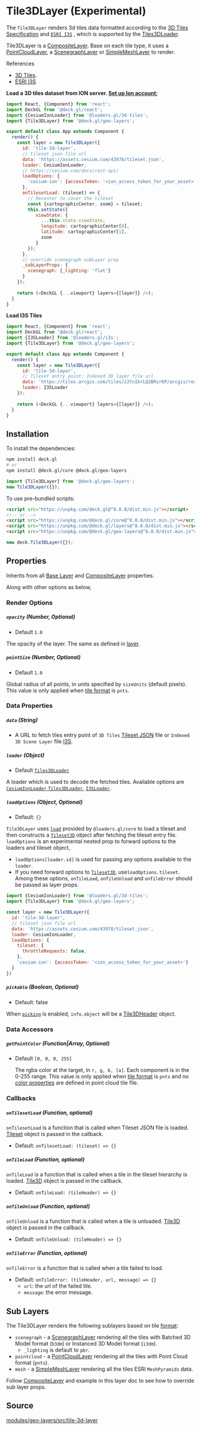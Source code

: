 # Tile3DLayer (Experimental)

The `Tile3DLayer` renders 3d tiles data formatted according to the [3D Tiles Specification](https://www.opengeospatial.org/standards/3DTiles) and [`ESRI I3S`](https://github.com/Esri/i3s-spec) ,
which is supported by the [Tiles3DLoader](https://loaders.gl/modules/3d-tiles/docs/api-reference/tiles-3d-loader).

Tile3DLayer is a [CompositeLayer](/docs/api-reference/composite-layer.md). Base on each tile type, it uses a [PointCloudLayer](/docs/layers/point-cloud-layer.md), a [ScenegraphLayer](/docs/layers/scenegraph-layer.md) or [SimpleMeshLayer](/docs/layers/simple-mesh-layer.md) to render.

References
- [3D Tiles](https://github.com/AnalyticalGraphicsInc/3d-tiles/tree/master/specification).
- [ESRI I3S](https://github.com/Esri/i3s-spec)

**Load a 3D tiles dataset from ION server. [Set up Ion account](https://cesium.com/docs/tutorials/getting-started/#your-first-app);**

```js
import React, {Component} from 'react';
import DeckGL from '@deck.gl/react';
import {CesiumIonLoader} from '@loaders.gl/3d-tiles';
import {Tile3DLayer} from '@deck.gl/geo-layers';

export default class App extends Component {
  render() {
    const layer = new Tile3DLayer({
      id: 'tile-3d-layer',
      // tileset json file url 
      data: 'https://assets.cesium.com/43978/tileset.json',
      loader: CesiumIonLoader,
      // https://cesium.com/docs/rest-api/
      loadOptions: {
        'cesium-ion': {accessToken: '<ion_access_token_for_your_asset>'}
      },
      onTilesetLoad: (tileset) => {
        // Recenter to cover the tileset
        const {cartographicCenter, zoom} = tileset;
        this.setState({
           viewState: {
             ...this.state.viewState,
             longitude: cartographicCenter[0],
             latitude: cartographicCenter[1],
             zoom
           }
        });
      },
      // override scenegraph subLayer prop
      _subLayerProps: {
        scenegraph: {_lighting: 'flat'}
      }
    });
     
    return (<DeckGL {...viewport} layers={[layer]} />);
  }
}
```

**Load I3S Tiles**
```js
import React, {Component} from 'react';
import DeckGL from '@deck.gl/react';
import {I3SLoader} from '@loaders.gl/i3s';
import {Tile3DLayer} from '@deck.gl/geo-layers';

export default class App extends Component {
  render() {
    const layer = new Tile3DLayer({
      id: 'tile-3d-layer',
      // Tileset entry point: Indexed 3D layer file url 
      data: 'https://tiles.arcgis.com/tiles/z2tnIkrLQ2BRzr6P/arcgis/rest/services/SanFrancisco_Bldgs/SceneServer/layers/0',
      loader: I3SLoader
    });
     
    return (<DeckGL {...viewport} layers={[layer]} />);
  }
}
```

## Installation

To install the dependencies:

```bash
npm install deck.gl
# or
npm install @deck.gl/core @deck.gl/geo-layers
```

```js
import {Tile3DLayer} from '@deck.gl/geo-layers';
new Tile3DLayer({});
```

To use pre-bundled scripts:

```html
<script src="https://unpkg.com/deck.gl@^8.0.0/dist.min.js"></script>
<!-- or -->
<script src="https://unpkg.com/@deck.gl/core@^8.0.0/dist.min.js"></script>
<script src="https://unpkg.com/@deck.gl/layers@^8.0.0/dist.min.js"></script>
<script src="https://unpkg.com/@deck.gl/geo-layers@^8.0.0/dist.min.js"></script>
```

```js
new deck.Tile3DLayer({});
```

## Properties

Inherits from all [Base Layer](/docs/api-reference/layer.md) and [CompositeLayer](/docs/api-reference/composite-layer.md) properties.

Along with other options as below,

### Render Options

##### `opacity` (Number, Optional)

- Default `1.0`

The opacity of the layer. The same as defined in [layer](/docs/api-reference/layer.md).

##### `pointSize` (Number, Optional)

- Default `1.0`

Global radius of all points, in units specified by `sizeUnits` (default pixels).
This value is only applied when [tile format](https://github.com/AnalyticalGraphicsInc/3d-tiles/tree/master/specification#introduction) is `pnts`.

### Data Properties

##### `data` (String)

- A URL to fetch tiles entry point of `3D Tiles` [Tileset JSON](https://github.com/AnalyticalGraphicsInc/3d-tiles/tree/master/specification#tileset-json) file or `Indexed 3D Scene Layer` file [I3S](https://github.com/Esri/i3s-spec).

##### `loader` (Object)

- Default [`Tiles3DLoader`](https://loaders.gl/modules/3d-tiles/docs/api-reference/tile-3d-loader)

A loader which is used to decode the fetched tiles. Available options are [`CesiumIonLoader`,`Tiles3DLoader`](https://loaders.gl/modules/3d-tiles/docs/api-reference/tile-3d-loader), [`I3SLoader`](https://loaders.gl/modules/i3s/docs/api-reference/i3s-loader).

##### `loadOptions` (Object, Optional)

- Default: `{}`

`Tile3DLayer` uses [`load`](https://loaders.gl/modules/core/docs/api-reference/load) provided by `@loaders.gl/core` to load a tileset and then constructs a [`Tileset3D`](https://loaders.gl/modules/3d-tiles/docs/api-reference/tileset-3d) object after fetching the tileset entry file.
`loadOptions` is an experimental nested prop to forward options to the loaders and tileset object, 

- `loadOptions[loader.id]` is used for passing any options available to the `loader`.
- If you need forward options to [`Tileset3D`](https://loaders.gl/modules/tiles/docs/api-reference/tileset-3d#constructor-1), use`loadOptions.tileset`. Among these options, `onTileLoad`, `onTileUnload` and `onTileError` should be passed as layer props.

```js
import {CesiumIonLoader} from '@loaders.gl/3d-tiles';
import {Tile3DLayer} from '@deck.gl/geo-layers';

const layer = new Tile3DLayer({
  id: 'tile-3d-layer',
  // tileset json file url 
  data: 'https://assets.cesium.com/43978/tileset.json',
  loader: CesiumIonLoader,
  loadOptions: {
    tileset: {
      throttleRequests: false,
    },
    'cesium-ion': {accessToken: '<ion_access_token_for_your_asset>'} 
  }
})
```

##### `pickable` (Boolean, Optional)

- Default: false

When [`picking`](/docs/developer-guide/custom-layers/picking.md) is enabled, `info.object` will be a [Tile3DHeader](https://loaders.gl/docs/specifications/category-3d-tiles#tileheader-fields) object.

### Data Accessors

##### `getPointColor` (Function|Array, Optional)

- Default `[0, 0, 0, 255]`
  
  The rgba color at the target, in `r, g, b, [a]`. Each component is in the 0-255 range.
  This value is only applied when [tile format](https://github.com/AnalyticalGraphicsInc/3d-tiles/tree/master/specification#introduction) is `pnts` and no [color properties](https://github.com/AnalyticalGraphicsInc/3d-tiles/blob/master/specification/TileFormats/PointCloud/README.md#point-colors) are defined in point cloud tile file. 

### Callbacks 

##### `onTilesetLoad` (Function, optional)
`onTilesetLoad` is a function that is called when Tileset JSON file is loaded. [Tileset](https://github.com/AnalyticalGraphicsInc/3d-tiles/tree/master/specification#tileset-json) object is passed in the callback.

- Default: `onTilesetLoad: (tileset) => {}`

##### `onTileLoad` (Function, optional)

`onTileLoad` is a function that is called when a tile in the tileset hierarchy is loaded. [Tile3D](https://github.com/visgl/loaders.gl/blob/master/docs/api-reference/tiles/tile-3d.md) object is passed in the callback.

- Default: `onTileLoad: (tileHeader) => {}`

##### `onTileUnload` (Function, optional)

`onTileUnload` is a function that is called when a tile is unloaded. [Tile3D](https://github.com/visgl/loaders.gl/blob/master/docs/api-reference/tiles/tileset-3d.md#root--tile3dheader) object is passed in the callback.

- Default: `onTileUnload: (tileHeader) => {}`

##### `onTileError` (Function, optional)

`onTileError` is a function that is called when a tile failed to load.

- Default: `onTileError: (tileHeader, url, message) => {}`
  - `url`: the url of the failed tile.
  - `message`: the error message.

## Sub Layers

The Tile3DLayer renders the following sublayers based on tile [format](https://github.com/AnalyticalGraphicsInc/3d-tiles/tree/master/specification#introduction):

* `scenegraph` - a [ScenegraphLayer](/docs/layers/scenegraph-layer.md) rendering all the tiles with Batched 3D Model format (`b3dm`) or Instanced 3D Model format (`i3dm`).
  - `_lighting` is default to `pbr`.
* `pointcloud` - a [PointCloudLayer](/docs/layers/point-cloud-layer.md) rendering all the tiles with Point Cloud format (`pnts`).
* `mesh` - a [SimpleMeshLayer](/docs/layers/simple-mesh-layer.md) rendering all the tiles ESRI `MeshPyramids` data.

Follow [CompositeLayer](/docs/api-reference/composite-layer.md#_subLayerProp) and example in this layer doc to see how to override sub layer props.

## Source

[modules/geo-layers/src/tile-3d-layer](https://github.com/visgl/deck.gl/tree/8.1-release/modules/geo-layers/src/tile-3d-layer)
